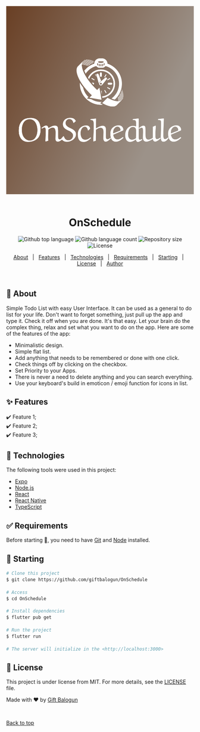 <div align="center" id="top"> 
  <img src="images/logo.png" alt="OnSchedule" />
  &#xa0;
</div>

<h1 align="center">OnSchedule</h1>

<p align="center">
  <img alt="Github top language" src="https://img.shields.io/github/languages/top/giftbalogun/OnSchedule?color=56BEB8">

  <img alt="Github language count" src="https://img.shields.io/github/languages/count/giftbalogun/OnSchedule?color=56BEB8">

  <img alt="Repository size" src="https://img.shields.io/github/repo-size/giftbalogun/OnSchedule?color=56BEB8">

  <img alt="License" src="https://img.shields.io/github/license/giftbalogun/OnSchedule?color=56BEB8">
</p>

<!-- Status -->

<!-- <h4 align="center"> 
	🚧  OnSchedule 🚀 Under construction...  🚧
</h4> 

<hr> -->

<p align="center">
  <a href="#dart-about">About</a> &#xa0; | &#xa0; 
  <a href="#sparkles-features">Features</a> &#xa0; | &#xa0;
  <a href="#rocket-technologies">Technologies</a> &#xa0; | &#xa0;
  <a href="#white_check_mark-requirements">Requirements</a> &#xa0; | &#xa0;
  <a href="#checkered_flag-starting">Starting</a> &#xa0; | &#xa0;
  <a href="#memo-license">License</a> &#xa0; | &#xa0;
  <a href="https://github.com/{{YOUR_GITHUB_USERNAME}}" target="_blank">Author</a>
</p>

<br>

## :dart: About ##

Simple Todo List with easy User Interface. It can be used as a general to do list for your life. 
Don't want to forget something, just pull up the app and type it. Check it off when you are done. It's that easy.
Let your brain do the complex thing, relax and set what you want to do on the app.
Here are some of the features of the app:

* Minimalistic design.
* Simple flat list.
* Add anything that needs to be remembered or done with one click.
* Check things off by clicking on the checkbox.
* Set Priority to your Apps.
* There is never a need to delete anything and you can search everything.
* Use your keyboard's build in emoticon / emoji function for icons in list.

## :sparkles: Features ##

:heavy_check_mark: Feature 1;\
:heavy_check_mark: Feature 2;\
:heavy_check_mark: Feature 3;

## :rocket: Technologies ##

The following tools were used in this project:

- [Expo](https://expo.io/)
- [Node.js](https://nodejs.org/en/)
- [React](https://pt-br.reactjs.org/)
- [React Native](https://reactnative.dev/)
- [TypeScript](https://www.typescriptlang.org/)

## :white_check_mark: Requirements ##

Before starting :checkered_flag:, you need to have [Git](https://git-scm.com) and [Node](https://nodejs.org/en/) installed.

## :checkered_flag: Starting ##

```bash
# Clone this project
$ git clone https://github.com/giftbalogun/OnSchedule

# Access
$ cd OnSchedule

# Install dependencies
$ flutter pub get

# Run the project
$ flutter run

# The server will initialize in the <http://localhost:3000>
```

## :memo: License ##

This project is under license from MIT. For more details, see the [LICENSE](LICENSE.md) file.


Made with :heart: by <a href="https://github.com/giftbalogun" target="_blank">Gift Balogun</a>

&#xa0;

<a href="#top">Back to top</a>
